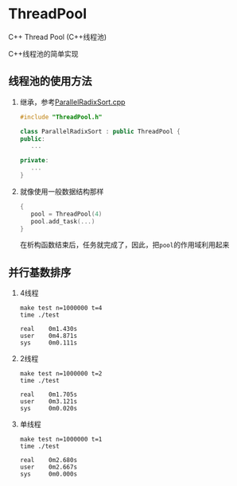 # ThreadPool
C++ Thread Pool (C++线程池)

C++线程池的简单实现


## 线程池的使用方法
1. 继承，参考[ParallelRadixSort.cpp](ParallelRadixSort.cpp)
   ```cpp
   #include "ThreadPool.h"

   class ParallelRadixSort : public ThreadPool {
   public:
      ...

   private:
      ...
   }

   ```

2. 就像使用一般数据结构那样
   ```cpp
   {
      pool = ThreadPool(4)
      pool.add_task(...)
   }
   ```
   在析构函数结束后，任务就完成了，因此，把`pool`的作用域利用起来



## 并行基数排序
1. 4线程
   ```shell
   make test n=1000000 t=4
   time ./test
   
   real    0m1.430s
   user    0m4.871s
   sys     0m0.111s
   ```

2. 2线程
   ```shell
   make test n=1000000 t=2
   time ./test
   
   real    0m1.705s
   user    0m3.121s
   sys     0m0.020s
   ```

3. 单线程
   ```shell
   make test n=1000000 t=1
   time ./test
   
   real    0m2.680s
   user    0m2.667s
   sys     0m0.000s
   ```
